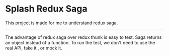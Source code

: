 # Splash Redux Saga

This project is made for me to understand redux saga.

<hr />
The advantage of redux saga over redux thunk is easy to test. Saga returns an object instead of a function. To run the test, we don't need to use the real API, fake it , or mock it.
